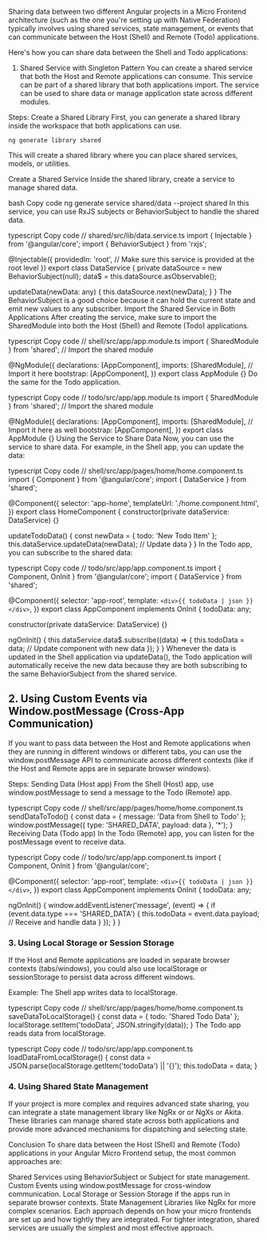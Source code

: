 Sharing data between two different Angular projects in a Micro Frontend architecture (such as the one you're setting up with Native Federation) typically involves using shared services, state management, or events that can communicate between the Host (Shell) and Remote (Todo) applications.

Here's how you can share data between the Shell and Todo applications:

1. Shared Service with Singleton Pattern
You can create a shared service that both the Host and Remote applications can consume. This service can be part of a shared library that both applications import. The service can be used to share data or manage application state across different modules.

Steps:
Create a Shared Library First, you can generate a shared library inside the workspace that both applications can use.

```
ng generate library shared
```
This will create a shared library where you can place shared services, models, or utilities.

Create a Shared Service Inside the shared library, create a service to manage shared data.

bash
Copy code
ng generate service shared/data --project shared
In this service, you can use RxJS subjects or BehaviorSubject to handle the shared data.

typescript
Copy code
// shared/src/lib/data.service.ts
import { Injectable } from '@angular/core';
import { BehaviorSubject } from 'rxjs';

@Injectable({
  providedIn: 'root', // Make sure this service is provided at the root level
})
export class DataService {
  private dataSource = new BehaviorSubject<any>(null);
  data$ = this.dataSource.asObservable();

  updateData(newData: any) {
    this.dataSource.next(newData);
  }
}
The BehaviorSubject is a good choice because it can hold the current state and emit new values to any subscriber.
Import the Shared Service in Both Applications After creating the service, make sure to import the SharedModule into both the Host (Shell) and Remote (Todo) applications.

typescript
Copy code
// shell/src/app/app.module.ts
import { SharedModule } from 'shared';  // Import the shared module

@NgModule({
  declarations: [AppComponent],
  imports: [SharedModule],  // Import it here
  bootstrap: [AppComponent],
})
export class AppModule {}
Do the same for the Todo application.

typescript
Copy code
// todo/src/app/app.module.ts
import { SharedModule } from 'shared';  // Import the shared module

@NgModule({
  declarations: [AppComponent],
  imports: [SharedModule],  // Import it here as well
  bootstrap: [AppComponent],
})
export class AppModule {}
Using the Service to Share Data Now, you can use the service to share data. For example, in the Shell app, you can update the data:

typescript
Copy code
// shell/src/app/pages/home/home.component.ts
import { Component } from '@angular/core';
import { DataService } from 'shared';

@Component({
  selector: 'app-home',
  templateUrl: './home.component.html',
})
export class HomeComponent {
  constructor(private dataService: DataService) {}

  updateTodoData() {
    const newData = { todo: 'New Todo Item' };
    this.dataService.updateData(newData);  // Update data
  }
}
In the Todo app, you can subscribe to the shared data:

typescript
Copy code
// todo/src/app/app.component.ts
import { Component, OnInit } from '@angular/core';
import { DataService } from 'shared';

@Component({
  selector: 'app-root',
  template: `<div>{{ todoData | json }}</div>`,
})
export class AppComponent implements OnInit {
  todoData: any;

  constructor(private dataService: DataService) {}

  ngOnInit() {
    this.dataService.data$.subscribe((data) => {
      this.todoData = data;  // Update component with new data
    });
  }
}
Whenever the data is updated in the Shell application via updateData(), the Todo application will automatically receive the new data because they are both subscribing to the same BehaviorSubject from the shared service.

## 2. Using Custom Events via Window.postMessage (Cross-App Communication)
If you want to pass data between the Host and Remote applications when they are running in different windows or different tabs, you can use the window.postMessage API to communicate across different contexts (like if the Host and Remote apps are in separate browser windows).

Steps:
Sending Data (Host app) From the Shell (Host) app, use window.postMessage to send a message to the Todo (Remote) app.

typescript
Copy code
// shell/src/app/pages/home/home.component.ts
sendDataToTodo() {
  const data = { message: 'Data from Shell to Todo' };
  window.postMessage({ type: 'SHARED_DATA', payload: data }, '*');
}
Receiving Data (Todo app) In the Todo (Remote) app, you can listen for the postMessage event to receive data.

typescript
Copy code
// todo/src/app/app.component.ts
import { Component, OnInit } from '@angular/core';

@Component({
  selector: 'app-root',
  template: `<div>{{ todoData | json }}</div>`,
})
export class AppComponent implements OnInit {
  todoData: any;

  ngOnInit() {
    window.addEventListener('message', (event) => {
      if (event.data.type === 'SHARED_DATA') {
        this.todoData = event.data.payload;  // Receive and handle data
      }
    });
  }
}

### 3. Using Local Storage or Session Storage
If the Host and Remote applications are loaded in separate browser contexts (tabs/windows), you could also use localStorage or sessionStorage to persist data across different windows.

Example:
The Shell app writes data to localStorage.

typescript
Copy code
// shell/src/app/pages/home/home.component.ts
saveDataToLocalStorage() {
  const data = { todo: 'Shared Todo Data' };
  localStorage.setItem('todoData', JSON.stringify(data));
}
The Todo app reads data from localStorage.

typescript
Copy code
// todo/src/app/app.component.ts
loadDataFromLocalStorage() {
  const data = JSON.parse(localStorage.getItem('todoData') || '{}');
  this.todoData = data;
}


### 4. Using Shared State Management
If your project is more complex and requires advanced state sharing, you can integrate a state management library like NgRx or or NgXs or Akita. These libraries can manage shared state across both applications and provide more advanced mechanisms for dispatching and selecting state.

Conclusion
To share data between the Host (Shell) and Remote (Todo) applications in your Angular Micro Frontend setup, the most common approaches are:

Shared Services using BehaviorSubject or Subject for state management.
Custom Events using window.postMessage for cross-window communication.
Local Storage or Session Storage if the apps run in separate browser contexts.
State Management Libraries like NgRx for more complex scenarios.
Each approach depends on how your micro frontends are set up and how tightly they are integrated. For tighter integration, shared services are usually the simplest and most effective approach.